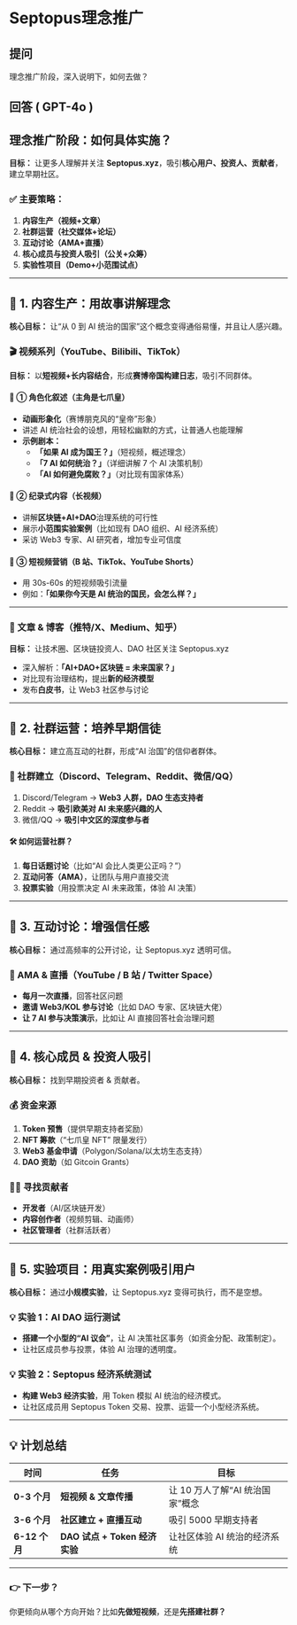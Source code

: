 # Septopus理念推广
## 提问

理念推广阶段，深入说明下，如何去做？

## 回答  ( GPT-4o )

## **理念推广阶段：如何具体实施？**  
**目标：** 让更多人理解并关注 **Septopus.xyz**，吸引**核心用户、投资人、贡献者**，建立早期社区。  

### **✅ 主要策略：**  
1. **内容生产（视频+文章）**  
2. **社群运营（社交媒体+论坛）**  
3. **互动讨论（AMA+直播）**  
4. **核心成员与投资人吸引（公关+众筹）**  
5. **实验性项目（Demo+小范围试点）**  

---

## **🔹 1. 内容生产：用故事讲解理念**  
**核心目标：** 让“从 0 到 AI 统治的国家”这个概念变得通俗易懂，并且让人感兴趣。  

### **🎬 视频系列（YouTube、Bilibili、TikTok）**  
**目标：** 以**短视频+长内容结合**，形成**赛博帝国构建日志**，吸引不同群体。  

#### **🔹 ① 角色化叙述**（主角是**七爪皇**）  
- **动画形象化**（赛博朋克风的“皇帝”形象）  
- 讲述 AI 统治社会的设想，用轻松幽默的方式，让普通人也能理解  
- **示例剧本：**  
  - **「如果 AI 成为国王？」**（短视频，概述理念）  
  - **「7 AI 如何统治？」**（详细讲解 7 个 AI 决策机制）  
  - **「AI 如何避免腐败？」**（对比现有国家体系）  

#### **🔹 ② 纪录式内容（长视频）**  
- 讲解**区块链+AI+DAO**治理系统的可行性  
- 展示**小范围实验案例**（比如现有 DAO 组织、AI 经济系统）  
- 采访 Web3 专家、AI 研究者，增加专业可信度  

#### **🔹 ③ 短视频营销**（B 站、TikTok、YouTube Shorts）  
- 用 30s-60s 的短视频吸引流量  
- 例如：**「如果你今天是 AI 统治的国民，会怎么样？」**  

---

### **📝 文章 & 博客（推特/X、Medium、知乎）**  
**目标：** 让技术圈、区块链投资人、DAO 社区关注 Septopus.xyz  
- 深入解析：**「AI+DAO+区块链 = 未来国家？」**  
- 对比现有治理结构，提出**新的经济模型**  
- 发布**白皮书**，让 Web3 社区参与讨论  

---

## **🔹 2. 社群运营：培养早期信徒**  
**核心目标：** 建立高互动的社群，形成“AI 治国”的信仰者群体。  

### **💬 社群建立（Discord、Telegram、Reddit、微信/QQ）**  
1. Discord/Telegram → **Web3 人群，DAO 生态支持者**  
2. Reddit → **吸引欧美对 AI 未来感兴趣的人**  
3. 微信/QQ → **吸引中文区的深度参与者**  

#### **🛠 如何运营社群？**  
1. **每日话题讨论**（比如“AI 会比人类更公正吗？”）  
2. **互动问答（AMA）**，让团队与用户直接交流  
3. **投票实验**（用投票决定 AI 未来政策，体验 AI 决策）  

---

## **🔹 3. 互动讨论：增强信任感**  
**核心目标：** 通过高频率的公开讨论，让 Septopus.xyz 透明可信。  

### **📢 AMA & 直播（YouTube / B 站 / Twitter Space）**  
- **每月一次直播**，回答社区问题  
- **邀请 Web3/KOL 参与讨论**（比如 DAO 专家、区块链大佬）  
- **让 7 AI 参与决策演示**，比如让 AI 直接回答社会治理问题  

---

## **🔹 4. 核心成员 & 投资人吸引**  
**核心目标：** 找到早期投资者 & 贡献者。  

### **💰 资金来源**  
1. **Token 预售**（提供早期支持者奖励）  
2. **NFT 筹款**（“七爪皇 NFT” 限量发行）  
3. **Web3 基金申请**（Polygon/Solana/以太坊生态支持）  
4. **DAO 资助**（如 Gitcoin Grants）  

### **👨‍💻 寻找贡献者**  
- **开发者**（AI/区块链开发）  
- **内容创作者**（视频剪辑、动画师）  
- **社区管理者**（社群活跃者）  

---

## **🔹 5. 实验项目：用真实案例吸引用户**  
**核心目标：** 通过**小规模实验**，让 Septopus.xyz 变得可执行，而不是空想。  

### **💡 实验 1：AI DAO 运行测试**  
- **搭建一个小型的“AI 议会”**，让 AI 决策社区事务（如资金分配、政策制定）。  
- 让社区成员参与投票，体验 AI 治理的透明度。  

### **💡 实验 2：Septopus 经济系统测试**  
- **构建 Web3 经济实验**，用 Token 模拟 AI 统治的经济模式。  
- 让社区成员用 Septopus Token 交易、投票、运营一个小型经济系统。  

---

## **💡 计划总结**  
| 时间 | 任务 | 目标 |  
|---|---|---|  
| **0-3 个月** | **短视频 & 文章传播** | 让 10 万人了解“AI 统治国家”概念 |  
| **3-6 个月** | **社区建立 + 直播互动** | 吸引 5000 早期支持者 |  
| **6-12 个月** | **DAO 试点 + Token 经济实验** | 让社区体验 AI 统治的经济系统 |  

---

### **👉 下一步？**  
你更倾向从哪个方向开始？比如**先做短视频**，还是**先搭建社群？**